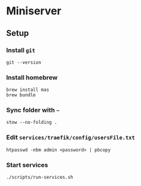 # Miniserver

## Setup

### Install `git`

```shell
git --version
```

### Install homebrew

```shell
brew install mas
brew bundle
```

### Sync folder with `~`

```shell
stow --no-folding .
```

### Edit `services/traefik/config/usersFile.txt`

```shell
htpasswd -nbm admin <password> | pbcopy
```

### Start services

```shell
./scripts/run-services.sh
```
